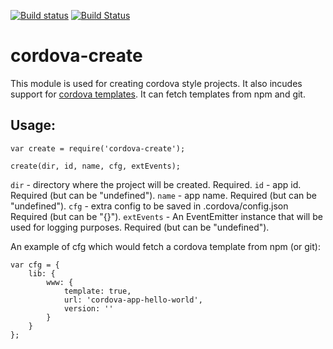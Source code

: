 <!--
#
# Licensed to the Apache Software Foundation (ASF) under one
# or more contributor license agreements.  See the NOTICE file
# distributed with this work for additional information
# regarding copyright ownership.  The ASF licenses this file
# to you under the Apache License, Version 2.0 (the
# "License"); you may not use this file except in compliance
# with the License.  You may obtain a copy of the License at
#
# http://www.apache.org/licenses/LICENSE-2.0
#
# Unless required by applicable law or agreed to in writing,
# software distributed under the License is distributed on an
# "AS IS" BASIS, WITHOUT WARRANTIES OR CONDITIONS OF ANY
#  KIND, either express or implied.  See the License for the
# specific language governing permissions and limitations
# under the License.
#
-->

[![Build status](https://ci.appveyor.com/api/projects/status/a00hk739gm700dk4?svg=true)](https://ci.appveyor.com/project/Humbedooh/cordova-create) 
[![Build Status](https://travis-ci.org/apache/cordova-create.svg?branch=master)](https://travis-ci.org/apache/cordova-create)

# cordova-create

This module is used for creating cordova style projects. It also incudes support for [cordova templates](http://cordova.apache.org/docs/en/latest/guide/cli/template.html). It can fetch templates from npm and git.

## Usage:

```
var create = require('cordova-create');

create(dir, id, name, cfg, extEvents);
```

 `dir` - directory where the project will be created. Required.
 `id` - app id. Required (but can be "undefined").
 `name` - app name. Required (but can be "undefined"). 
 `cfg` - extra config to be saved in .cordova/config.json Required (but can be "{}").
 `extEvents` - An EventEmitter instance that will be used for logging purposes. Required (but can be "undefined").

An example of cfg which would fetch a cordova template from npm (or git):

```
var cfg = {
    lib: {
        www: {
            template: true,
            url: 'cordova-app-hello-world',
            version: ''
        }
    }
};
```
